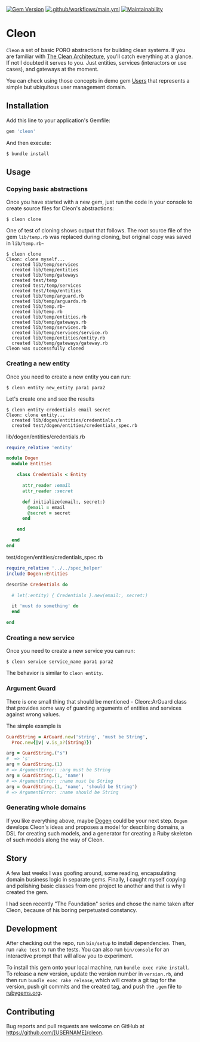 [![Gem Version](https://badge.fury.io/rb/cleon.svg)](https://badge.fury.io/rb/cleon) [![.github/workflows/main.yml](https://github.com/nvoynov/cleon/actions/workflows/main.yml/badge.svg)](https://github.com/nvoynov/cleon/actions/workflows/main.yml) [![Maintainability](https://api.codeclimate.com/v1/badges/3395dba8f5c833532331/maintainability)](https://codeclimate.com/github/nvoynov/cleon/maintainability)

# Cleon

`Cleon` a set of basic PORO abstractions for building clean systems. If you are familiar with [The Clean Architecture](https://blog.cleancoder.com/uncle-bob/2012/08/13/the-clean-architecture.html), you'll catch everything at a glance. If not I doubted it serves to you. Just entities, services (interactors or use cases), and gateways at the moment.

You can check using those concepts in demo gem [Users](https://github.com/nvoynov/cleon-users) that represents a simple but ubiquitous user management domain.

## Installation

Add this line to your application's Gemfile:

```ruby
gem 'cleon'
```

And then execute:

    $ bundle install

## Usage

### Copying basic abstractions

Once you have started with a new gem, just run the code in your console to create source files for Cleon's abstractions:

    $ cleon clone

One of test of cloning shows output that follows. The root source file of the gem `lib/temp.rb` was replaced during cloning, but original copy was saved in `lib/temp.rb~`

```
$ cleon clone
Cleon: clone myself...
  created lib/temp/services
  created lib/temp/entities
  created lib/temp/gateways
  created test/temp
  created test/temp/services
  created test/temp/entities
  created lib/temp/arguard.rb
  created lib/temp/arguards.rb
  created lib/temp.rb~
  created lib/temp.rb
  created lib/temp/entities.rb
  created lib/temp/gateways.rb
  created lib/temp/services.rb
  created lib/temp/services/service.rb
  created lib/temp/entities/entity.rb
  created lib/temp/gateways/gateway.rb
Cleon was successfully cloned
```    

### Creating a new entity

Once you need to create a new entity you can run:

    $ cleon entity new_entity para1 para2

Let's create one and see the results

```
$ cleon entity credentials email secret
Cleon: clone entity...
  created lib/dogen/entities/credentials.rb
  created test/dogen/entities/credentials_spec.rb
```

lib/dogen/entities/credentials.rb

```ruby
require_relative 'entity'

module Dogen
  module Entities

    class Credentials < Entity

      attr_reader :email
      attr_reader :secret

      def initialize(email:, secret:)
        @email = email
        @secret = secret
      end

    end

  end
end
```

test/dogen/entities/credentials_spec.rb

```ruby
require_relative '../../spec_helper'
include Dogen::Entities

describe Credentials do

  # let(:entity) { Credentials }.new(email:, secret:)

  it 'must do something' do
  end

end
```

### Creating a new service

Once you need to create a new service you can run:

    $ cleon service service_name para1 para2

The behavior is similar to `cleon entity`.

### Argument Guard

There is one small thing that should be mentioned - Cleon::ArGuard class that provides some way of guarding arguments of entities and services against wrong values.

The simple example is

```ruby
GuardString = ArGuard.new('string', 'must be String',
  Proc.new{|v| v.is_a?(String)})

arg = GuardString.("s")
#  => 's'
arg = GuardString.(1)
# => ArgumentError: :arg must be String
arg = GuardString.(1, 'name')
# => ArgumentError: :name must be String
arg = GuardString.(1, 'name', 'should be String')
# => ArgumentError: :name should be String
```

### Generating whole domains

If you like everything above, maybe [Dogen](https://github.com/nvoynov/dogen) could be your next step. `Dogen` develops Cleon's ideas and proposes a model for describing domains, a DSL for creating such models, and a generator for creating a Ruby skeleton of such models along the way of Cleon.

## Story

A few last weeks I was goofing around, some reading, encapsulating domain business logic in separate gems. Finally, I caught myself copying and polishing basic classes from one project to another and that is why I created the gem.

I had seen recently "The Foundation" series and chose the name taken after Cleon, because of his boring perpetuated constancy.

## Development

After checking out the repo, run `bin/setup` to install dependencies. Then, run `rake test` to run the tests. You can also run `bin/console` for an interactive prompt that will allow you to experiment.

To install this gem onto your local machine, run `bundle exec rake install`. To release a new version, update the version number in `version.rb`, and then run `bundle exec rake release`, which will create a git tag for the version, push git commits and the created tag, and push the `.gem` file to [rubygems.org](https://rubygems.org).

## Contributing

Bug reports and pull requests are welcome on GitHub at https://github.com/[USERNAME]/cleon.
